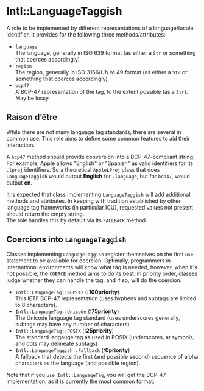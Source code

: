 # Intl::LanguageTaggish
A role to be implemented by different representations of a language/locale identifier.
It provides for the following three methods/attributes:

  * `language`   
    The language, generally in ISO 639 format (as either a `Str` or something that coerces accordingly)
  * `region`   
    The region, generally in ISO 3166/UN M.49 format (as either a `Str` or something that coerces accordingly)
  * `bcp47`  
    A BCP-47 representation of the tag, to the extent possible (as a `Str`).  May be lossy.

## Raison d’être

While there are not many language tag standards, there are several in common use.
This role aims to define some common features to aid their interaction.

A `bcp47` method should provide conversion into a BCP-47-compliant string.  For example,
Apple allows "English" or "Spanish" as valid identifiers for its `.lproj` identifiers.
So a theoretical `AppleLProj` class that does `LanguageTaggish` would output **English**
for `.language`, but for `bcp47`, would output **en**.

It is expected that class implementing `LanguageTaggish` will add additional methods
and attributes.  In keeping with tradition established by other language tag frameworks
(in particular ICU), requested values not present should return the empty string.  
The role handles this by default via its `FALLBACK` method.

## Coercions into `LanguageTaggish`

Classes implementing `LanguageTaggish` register themselves on the first `use` statement to be available for coercion.
Optimally, programmers in international environments will know what tag is needed, however, when it's not possible, the `COERCE` method aims to do its best.
In priority order, classes judge whether they can handle the tag, and if so, will do the coercion. 

  * `Intl::LanguageTag::BCP-47` (**:100priority**)  
This IETF BCP-47 representation (uses hyphens and subtags are limited to 8 characters).
  * `Intl::LanguageTag::Unicode` (**:75priority**)  
The Unicode language tag standard (uses underscores generally, subtags may have any number of characters)
  * `Intl::LanguageTag::POSIX` (**:25priority**)  
The standard langauge tag as used in POSIX (underscores, at symbols, and dots may delineate subtags)
  * `Intl::LanguageTaggish::Fallback` (**:0priority**)  
A fallback that detects the first (and possible second) sequence of alpha characters as the language (and possible region).

Note that if you `use Intl::LanguageTag`, you will get the BCP-47 implementation, as it is currently the most common format.
